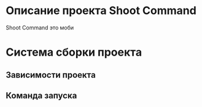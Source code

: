 # Описание проекта Shoot Command

Shoot Command это моби
# Система сборки проекта
## Зависимости проекта

## Команда запуска
